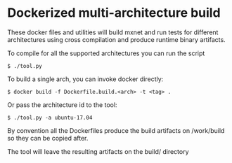 # Dockerized multi-architecture build

These docker files and utilities will build mxnet and run tests for different architectures using cross compilation and produce
runtime binary artifacts.

To compile for all the supported architectures you can run the script
```
$ ./tool.py
```

To build a single arch, you can invoke docker directly:

```
$ docker build -f Dockerfile.build.<arch> -t <tag> .
```

Or pass the architecture id to the tool:
```
$ ./tool.py -a ubuntu-17.04
```

By convention all the Dockerfiles produce the build artifacts on /work/build so they can be copied
after.


The tool will leave the resulting artifacts on the build/ directory
